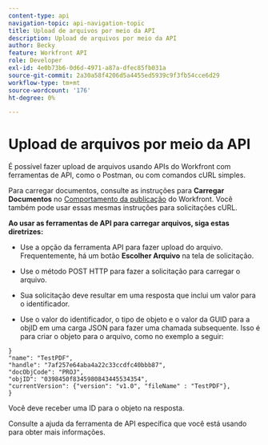 ```yaml
---
content-type: api
navigation-topic: api-navigation-topic
title: Upload de arquivos por meio da API
description: Upload de arquivos por meio da API
author: Becky
feature: Workfront API
role: Developer
exl-id: 4e0b73b6-0d6d-4971-a87a-dfec85fb031a
source-git-commit: 2a30a58f4206d5a4455ed5939c9f3fb54cce6d29
workflow-type: tm+mt
source-wordcount: '176'
ht-degree: 0%

---
```


# Upload de arquivos por meio da API

É possível fazer upload de arquivos usando APIs do Workfront com ferramentas de API, como o Postman, ou com comandos cURL simples.

Para carregar documentos, consulte as instruções para **Carregar Documentos** no [Comportamento da publicação](/help/quicksilver/wf-api/general/api-basics.md#post-behavior) do Workfront. Você também pode usar essas mesmas instruções para solicitações cURL.

**Ao usar as ferramentas de API para carregar arquivos, siga estas diretrizes:**

* Use a opção da ferramenta API para fazer upload do arquivo. Frequentemente, há um botão **Escolher Arquivo** na tela de solicitação.

* Use o método POST HTTP para fazer a solicitação para carregar o arquivo.

* Sua solicitação deve resultar em uma resposta que inclui um valor para o identificador.

* Use o valor do identificador, o tipo de objeto e o valor da GUID para a objID em uma carga JSON para fazer uma chamada subsequente. Isso é para criar o objeto para o arquivo, como no exemplo a seguir:

```
}
"name": "TestPDF",
"handle": "7af257e64aba4a22c33ccdfc40bbb87",
"docObjCode": "PROJ",
"objID": "0398450f8345980843445534354",
"currentVersion": {"version": "v1.0", "fileName" : "TestPDF"},
}
```

Você deve receber uma ID para o objeto na resposta.

Consulte a ajuda da ferramenta de API específica que você está usando para obter mais informações.

